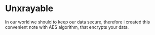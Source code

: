 # Unxrayable
In our world we should to keep our data secure, therefore i created this convenient note with AES algorithm, that encrypts your data.
